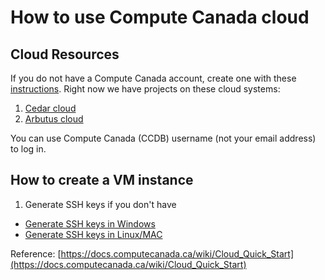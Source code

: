 # How to use Compute Canada cloud

## Cloud Resources
If you do not have a Compute Canada account, create one with these [instructions](https://www.computecanada.ca/research-portal/account-management/apply-for-an-account/). Right now we have projects on these cloud systems:

1. [Cedar cloud](http://cedar.cloud.computecanada.ca)
2. [Arbutus cloud](http://arbutus.cloud.computecanada.ca)

You can use Compute Canada (CCDB) username (not your email address) to log in.

## How to create a VM instance
1. Generate SSH keys if you don't have

* [Generate SSH keys in Windows](https://docs.computecanada.ca/wiki/Generating_SSH_keys_in_Windows/en)
* [Generate SSH keys in Linux/MAC](https://docs.computecanada.ca/wiki/Using_SSH_keys_in_Linux) 

Reference: [https://docs.computecanada.ca/wiki/Cloud_Quick_Start](https://docs.computecanada.ca/wiki/Cloud_Quick_Start)
